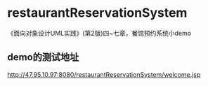 # restaurantReservationSystem
《面向对象设计UML实践》(第2版)四~七章，餐馆预约系统小demo


## demo的测试地址

http://47.95.10.97:8080/restaurantReservationSystem/welcome.jsp
